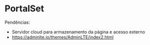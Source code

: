 # PortalSet

Pendências:
* Servidor cloud para armazenamento da página e acesso externo
* https://adminlte.io/themes/AdminLTE/index2.html


